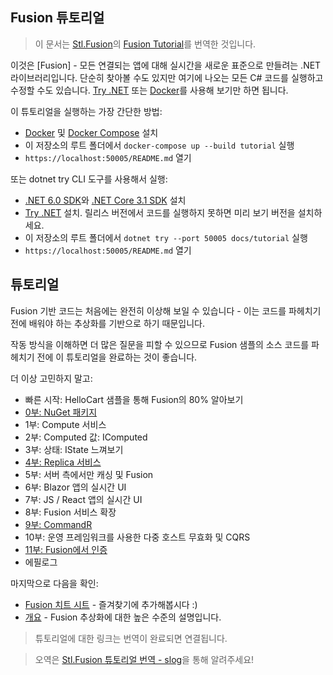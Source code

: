 ## Fusion 튜토리얼

> 이 문서는 [Stl.Fusion](https://github.com/servicetitan/Stl.Fusion)의 [Fusion Tutorial](https://github.com/servicetitan/Stl.Fusion.Samples/tree/master/docs/tutorial)를 번역한 것입니다.

이것은 [Fusion] - 모든 연결되는 앱에 대해 실시간을 새로운 표준으로 만들려는 .NET 라이브러리입니다. 단순히 찾아볼 수도 있지만 여기에 나오는 모든 C# 코드를 실행하고 수정할 수도 있습니다. [Try .NET](https://github.com/dotnet/try/blob/main/DotNetTryLocal.md) 또는 [Docker](https://www.docker.com/)를 사용해 보기만 하면 됩니다.

이 튜토리얼을 실행하는 가장 간단한 방법:
- [Docker](https://docs.docker.com/get-docker/) 및 [Docker Compose](https://docs.docker.com/compose/install/) 설치
- 이 저장소의 루트 폴더에서 `docker-compose up --build tutorial` 실행
- `https://localhost:50005/README.md` 열기

또는 dotnet try CLI 도구를 사용해서 실행:
- [.NET 6.0 SDK](https://dotnet.microsoft.com/en-us/download)와 [.NET Core 3.1 SDK](https://dotnet.microsoft.com/en-us/download/dotnet) 설치
- [Try .NET](https://github.com/dotnet/try/blob/main/DotNetTryLocal.md) 설치. 릴리스 버전에서 코드를 실행하지 못하면 미리 보기 버전을 설치하세요.
- 이 저장소의 루트 폴더에서 `dotnet try --port 50005 docs/tutorial` 실행
- `https://localhost:50005/README.md` 열기


## 튜토리얼

Fusion 기반 코드는 처음에는 완전히 이상해 보일 수 있습니다 - 이는 코드를 파헤치기 전에 배워야 하는 추상화를 기반으로 하기 때문입니다.

작동 방식을 이해하면 더 많은 질문을 피할 수 있으므로 Fusion 샘플의 소스 코드를 파헤치기 전에 이 튜토리얼을 완료하는 것이 좋습니다.

더 이상 고민하지 말고:

- 빠른 시작: HelloCart 샘플을 통해 Fusion의 80% 알아보기
- [0부: NuGet 패키지](https://dimohy.slogger.today/fusion-0-nuget)
- 1부: Compute 서비스
- 2부: Computed 값: IComputed<T>
- 3부: 상태: IState<T> 느껴보기
- [4부: Replica 서비스](https://dimohy.slogger.today/fusion-4-replica)
- 5부: 서버 측에서만 캐싱 및 Fusion
- 6부: Blazor 앱의 실시간 UI
- 7부: JS / React 앱의 실시간 UI
- 8부: Fusion 서비스 확장
- [9부: CommandR](https://dimohy.slogger.today/fusion-9-commandr)
- 10부: 운영 프레임워크를 사용한 다중 호스트 무효화 및 CQRS
- [11부: Fusion에서 인증](https://dimohy.slogger.today/fusion-11-fusion)
- 에필로그

마지막으로 다음을 확인:

- [Fusion 치트 시트](https://dimohy.slogger.today/fusion-cheat-sheet) - 즐겨찾기에 추가해봅시다 :)
- [개요](https://dimohy.slogger.today/fusion-overview) - Fusion 추상화에 대한 높은 수준의 설명입니다.

> 튜토리얼에 대한 링크는 번역이 완료되면 연결됩니다.

> 오역은 [Stl.Fusion 튜토리얼 번역 - slog](https://forum.dotnetdev.kr/t/stl-fusion-slog/4184)을 통해 알려주세요!
